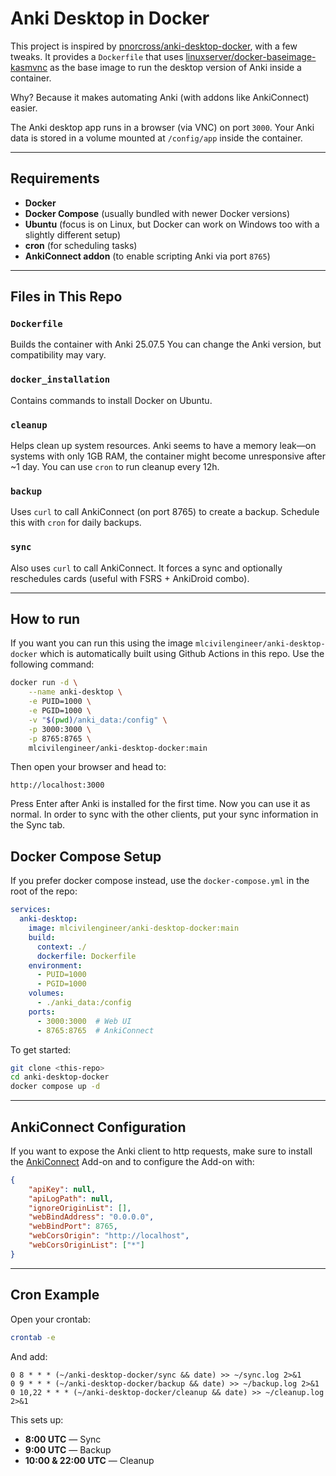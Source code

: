 # Anki Desktop in Docker

This project is inspired by [pnorcross/anki-desktop-docker](https://github.com/pnorcross/anki-desktop-docker), with a few tweaks. It provides a `Dockerfile` that uses [linuxserver/docker-baseimage-kasmvnc](https://github.com/linuxserver/docker-baseimage-kasmvnc) as the base image to run the desktop version of Anki inside a container.

Why? Because it makes automating Anki (with addons like AnkiConnect) easier.

The Anki desktop app runs in a browser (via VNC) on port `3000`. Your Anki data is stored in a volume mounted at `/config/app` inside the container.

---

## Requirements

- **Docker**
- **Docker Compose** (usually bundled with newer Docker versions)
- **Ubuntu** (focus is on Linux, but Docker can work on Windows too with a slightly different setup)
- **cron** (for scheduling tasks)
- **AnkiConnect addon** (to enable scripting Anki via port `8765`)

---

## Files in This Repo

### `Dockerfile`
Builds the container with Anki 25.07.5 You can change the Anki version, but compatibility may vary.

### `docker_installation`
Contains commands to install Docker on Ubuntu.

### `cleanup`
Helps clean up system resources. Anki seems to have a memory leak—on systems with only 1GB RAM, the container might become unresponsive after ~1 day. You can use `cron` to run cleanup every 12h.

### `backup`
Uses `curl` to call AnkiConnect (on port 8765) to create a backup. Schedule this with `cron` for daily backups.

### `sync`
Also uses `curl` to call AnkiConnect. It forces a sync and optionally reschedules cards (useful with FSRS + AnkiDroid combo).

---

## How to run

If you want you can run this using the image `mlcivilengineer/anki-desktop-docker` which is automatically built using Github Actions in this repo. Use the following command:
```bash
docker run -d \
    --name anki-desktop \
    -e PUID=1000 \
    -e PGID=1000 \
    -v "$(pwd)/anki_data:/config" \
    -p 3000:3000 \
    -p 8765:8765 \
    mlcivilengineer/anki-desktop-docker:main
```

Then open your browser and head to:

```
http://localhost:3000
```

Press Enter after Anki is installed for the first time. Now you can use it as normal. In order to sync with the other clients, put your sync information in the Sync tab.


## Docker Compose Setup

If you prefer docker compose instead, use the `docker-compose.yml` in the root of the repo:
```yaml
services:
  anki-desktop:
    image: mlcivilengineer/anki-desktop-docker:main
    build:
      context: ./
      dockerfile: Dockerfile
    environment:
      - PUID=1000
      - PGID=1000
    volumes:
      - ./anki_data:/config
    ports:
      - 3000:3000  # Web UI
      - 8765:8765  # AnkiConnect

````


To get started:

```bash
git clone <this-repo>
cd anki-desktop-docker
docker compose up -d
```

---

## AnkiConnect Configuration

If you want to expose the Anki client to http requests, make sure to install the [AnkiConnect](https://ankiweb.net/shared/info/2055492159) Add-on and to configure the Add-on with:
```json
{
    "apiKey": null,
    "apiLogPath": null,
    "ignoreOriginList": [],
    "webBindAddress": "0.0.0.0",
    "webBindPort": 8765,
    "webCorsOrigin": "http://localhost",
    "webCorsOriginList": ["*"]
}
```

---

## Cron Example

Open your crontab:

```bash
crontab -e
```

And add:

```cron
0 8 * * * (~/anki-desktop-docker/sync && date) >> ~/sync.log 2>&1
0 9 * * * (~/anki-desktop-docker/backup && date) >> ~/backup.log 2>&1
0 10,22 * * * (~/anki-desktop-docker/cleanup && date) >> ~/cleanup.log 2>&1
```

This sets up:

* **8:00 UTC** — Sync
* **9:00 UTC** — Backup
* **10:00 & 22:00 UTC** — Cleanup

